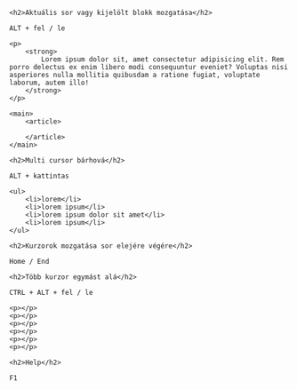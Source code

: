     <h2>Aktuális sor vagy kijelölt blokk mozgatása</h2>

    ALT + fel / le

    <p>
        <strong>
            Lorem ipsum dolor sit, amet consectetur adipisicing elit. Rem porro delectus ex enim libero modi consequuntur eveniet? Voluptas nisi asperiores nulla mollitia quibusdam a ratione fugiat, voluptate laborum, autem illo!
        </strong>
    </p>
    
    <main>
        <article>
            
        </article>
    </main>

    <h2>Multi cursor bárhová</h2>

    ALT + kattintas

    <ul>
        <li>lorem</li>
        <li>lorem ipsum</li>
        <li>lorem ipsum dolor sit amet</li>
        <li>lorem ipsum</li>
    </ul>

    <h2>Kurzorok mozgatása sor elejére végére</h2>

    Home / End

    <h2>Több kurzor egymást alá</h2>

    CTRL + ALT + fel / le

    <p></p>
    <p></p>
    <p></p>
    <p></p>
    <p></p>
    <p></p>

    <h2>Help</h2>

    F1
